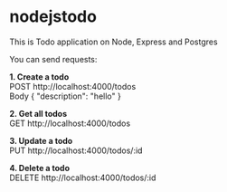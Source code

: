 # nodejstodo
This is Todo application on Node, Express and Postgres

You can send requests:<br/>

<b>1. Create a todo <br/></b>
POST http://localhost:4000/todos <br/>
Body
{
  "description": "hello"
}

<b>2. Get all todos <br/></b>
GET http://localhost:4000/todos <br/>

<b>3. Update a todo <br/></b>
PUT http://localhost:4000/todos/:id <br/>

<b>4. Delete a todo <br/></b>
DELETE http://localhost:4000/todos/:id <br/>


